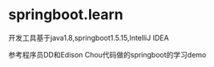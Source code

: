 # springboot.learn

开发工具基于java1.8,springboot1.5.15,IntelliJ IDEA

参考程序员DD和Edison Chou代码做的springboot的学习demo
